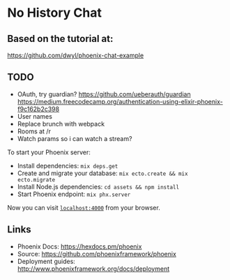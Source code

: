 # No History Chat

## Based on the tutorial at:

https://github.com/dwyl/phoenix-chat-example

## TODO

  * OAuth, try guardian?
    https://github.com/ueberauth/guardian
    https://medium.freecodecamp.org/authentication-using-elixir-phoenix-f9c162b2c398
  * User names
  * Replace brunch with webpack
  * Rooms at /r
  * Watch params so i can watch a stream?


To start your Phoenix server:

  * Install dependencies: `mix deps.get`
  * Create and migrate your database: `mix ecto.create && mix ecto.migrate`
  * Install Node.js dependencies: `cd assets && npm install`
  * Start Phoenix endpoint: `mix phx.server`

Now you can visit [`localhost:4000`](http://localhost:4000) from your browser.

## Links

  * Phoenix Docs: https://hexdocs.pm/phoenix
  * Source: https://github.com/phoenixframework/phoenix
  * Deployment guides: http://www.phoenixframework.org/docs/deployment
